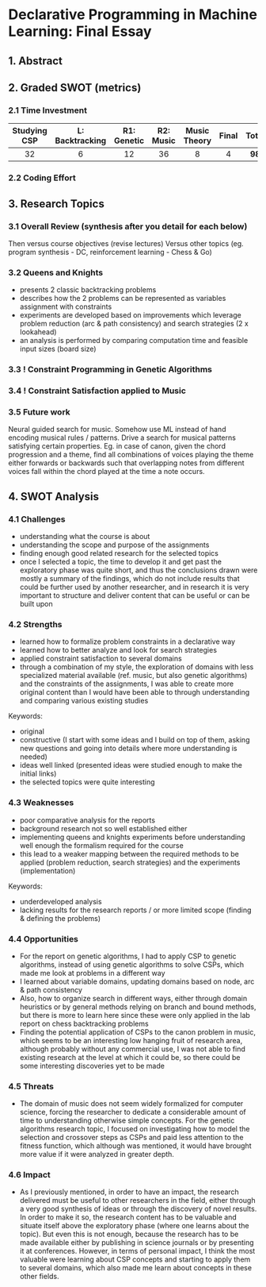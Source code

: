# Declarative Programming in Machine Learning: Final Essay

## 1. Abstract

## 2. Graded SWOT (metrics)

### 2.1 Time Investment

|Studying CSP|L: Backtracking|R1: Genetic|R2: Music|Music Theory|Final|Total|
|:----------:|:-------------:|:---------:|:-------:|:----------:|:---:|:---:|
|32|6|12|36|8|4|**98**|

### 2.2 Coding Effort

## 3. Research Topics

### 3.1 Overall Review (synthesis after you detail for each below)

Then versus course objectives (revise lectures)
Versus other topics (eg. program synthesis - DC, reinforcement learning - Chess & Go)

### 3.2 Queens and Knights

- presents 2 classic backtracking problems
- describes how the 2 problems can be represented as variables assignment with constraints
- experiments are developed based on improvements which leverage problem reduction (arc & path consistency) and search strategies (2 x lookahead)
- an analysis is performed by comparing computation time and feasible input sizes (board size)

### 3.3 ! Constraint Programming in Genetic Algorithms

### 3.4 ! Constraint Satisfaction applied to Music

### 3.5 Future work

Neural guided search for music. Somehow use ML instead of hand encoding musical rules / patterns. Drive a search for musical patterns satisfying certain properties. Eg. in case of canon, given the chord progression and a theme, find all combinations of voices playing the theme either forwards or backwards such that overlapping notes from different voices fall within the chord played at the time a note occurs.

## 4. SWOT Analysis

### 4.1 Challenges

- understanding what the course is about
- understanding the scope and purpose of the assignments
- finding enough good related research for the selected topics
- once I selected a topic, the time to develop it and get past the exploratory phase was quite short, and thus the conclusions drawn were mostly a summary of the findings, which do not include results that could be further used by another researcher, and in research it is very important to structure and deliver content that can be useful or can be built upon

### 4.2 Strengths

- learned how to formalize problem constraints in a declarative way
- learned how to better analyze and look for search strategies
- applied constraint satisfaction to several domains
- through a combination of my style, the exploration of domains with less specialized material available (ref. music, but also genetic algorithms) and the constraints of the assignments, I was able to create more original content than I would have been able to through understanding and comparing various existing studies

Keywords:

- original
- constructive (I start with some ideas and I build on top of them, asking new questions and going into details where more understanding is needed)
- ideas well linked (presented ideas were studied enough to make the initial links)
- the selected topics were quite interesting

### 4.3 Weaknesses

- poor comparative analysis for the reports
- background research not so well established either
- implementing queens and knights experiments before understanding well enough the formalism required for the course
- this lead to a weaker mapping between the required methods to be applied (problem reduction, search strategies) and the experiments (implementation)

Keywords:

- underdeveloped analysis
- lacking results for the research reports / or more limited scope (finding & defining the problems)

### 4.4 Opportunities

- For the report on genetic algorithms, I had to apply CSP to genetic algorithms, instead of using genetic algorithms to solve CSPs, which made me look at problems in a different way
- I learned about variable domains, updating domains based on node, arc & path consistency
- Also, how to organize search in different ways, either through domain heuristics or by general methods relying on branch and bound methods, but there is more to learn here since these were only applied in the lab report on chess backtracking problems
- Finding the potential application of CSPs to the canon problem in music, which seems to be an interesting low hanging fruit of research area, although probably without any commercial use, I was not able to find existing research at the level at which it could be, so there could be some interesting discoveries yet to be made

### 4.5 Threats

- The domain of music does not seem widely formalized for computer science, forcing the researcher to dedicate a considerable amount of time to understanding otherwise simple concepts. For the genetic algorithms research topic, I focused on investigating how to model the selection and crossover steps as CSPs and paid less attention to the fitness function, which although was mentioned, it would have brought more value if it were analyzed in greater depth.

### 4.6 Impact

- As I previously mentioned, in order to have an impact, the research delivered must be useful to other researchers in the field, either through a very good synthesis of ideas or through the discovery of novel results. In order to make it so, the research content has to be valuable and situate itself above the exploratory phase (where one learns about the topic). But even this is not enough, because the research has to be made available either by publishing in science journals or by presenting it at conferences. However, in terms of personal impact, I think the most valuable were learning about CSP concepts and starting to apply them to several domains, which also made me learn about concepts in these other fields.

